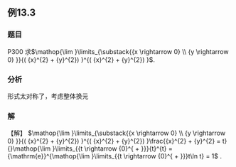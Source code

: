 ## 例13.3
### 题目
P300 求$\mathop{\lim }\limits_{\substack{{x \rightarrow 0} \\ {y \rightarrow 0} }}{( {x}^{2} + {y}^{2}) }^{( {x}^{2} + {y}^{2}) }$.
### 分析
形式太对称了，考虑整体换元
### 解
【解】 $\mathop{\lim }\limits_{\substack{{x \rightarrow 0} \\ {y \rightarrow 0} }}{( {x}^{2} + {y}^{2}) }^{( {x}^{2} + {y}^{2}) }\frac{{x}^{2} + {y}^{2} = t}{}\mathop{\lim }\limits_{{t \rightarrow {0}^{ + }}}{t}^{t} = {\mathrm{e}}^{\mathop{\lim }\limits_{{t \rightarrow {0}^{ + }}}t\ln t} = 1$ .